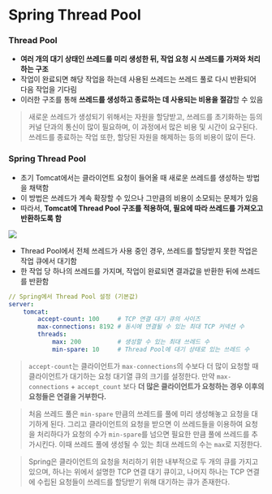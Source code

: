 # Spring Thread Pool

### Thread Pool
* **여러 개의 대기 상태인 쓰레드를 미리 생성한 뒤, 작업 요청 시 쓰레드를 가져와 처리하는 구조**
* 작업이 완료되면 해당 작업을 하는데 사용된 쓰레드는 쓰레드 풀로 다시 반환되어 다음 작업을 기다림
* 이러한 구조를 통해 **쓰레드를 생성하고 종료하는 데 사용되는 비용을 절감**할 수 있음

> 새로운 쓰레드가 생성되기 위해서는 자원을 할당받고, 쓰레드를 초기화하는 등의 커널 단과의 통신이 많이 필요하며, 이 과정에서 많은 비용 및 시간이 요구된다. 쓰레드를 종료하는 작업 또한, 할당된 자원을 해제하는 등의 비용이 많이 든다.

### Spring Thread Pool
* 초기 Tomcat에서는 클라이언트 요청이 들어올 때 새로운 쓰레드를 생성하는 방법을 채택함
* 이 방법은 쓰레드가 계속 확장할 수 있으나 그만큼의 비용이 소모되는 문제가 있음
* 따라서, **Tomcat에 Thread Pool 구조를 적용하여, 필요에 따라 쓰레드를 가져오고 반환하도록 함**

![](https://blog.kakaocdn.net/dn/qb5bg/btseQSOcEPQ/Py0HOj27zH64yQFCZCgiak/img.png)

* Thread Pool에서 전체 쓰레드가 사용 중인 경우, 쓰레드를 할당받지 못한 작업은 작업 큐에서 대기함
* 한 작업 당 하나의 쓰레드를 가지며, 작업이 완료되면 결과값을 반환한 뒤에 쓰레드를 반환함

```yml
// Spring에서 Thread Pool 설정 (기본값)
server:
	tomcat:
		accept-count: 100     # TCP 연결 대기 큐의 사이즈
		max-connections: 8192 # 동시에 연결될 수 있는 최대 TCP 커넥션 수
		threads:
			max: 200          # 생성할 수 있는 최대 쓰레드 수
			min-spare: 10     # Thread Pool에 대기 상태로 있는 쓰레드 수
```

> `accept-count`는 클라이언트가 `max-connections`의 수보다 더 많이 요청할 때 클라이언트가 대기하는 요청 대기열 큐의 크기를 설정한다. 만약 `max-connections` + `accept_count` 보다 **더 많은 클라이언트가 요청하는 경우 이후의 요청들은 연결을 거부한다.**

> 처음 쓰레드 풀은 `min-spare` 만큼의 쓰레드를 풀에 미리 생성해놓고 요청을 대기하게 된다. 그리고 클라이언트의 요청을 받으면 이 쓰레드들을 이용하여 요청을 처리하다가 요청의 수가 `min-spare`를 넘으면 필요한 만큼 풀에 쓰레드를 추가시킨다. 이때 쓰레드 풀에 생성될 수 있는 최대 쓰레드의 수는 `max`로 지정한다.

> Spring은 클라이언트의 요청을 처리하기 위한 내부적으로 두 개의 큐를 가지고 있으며, 하나는 위에서 설명한 TCP 연결 대기 큐이고, 나머지 하나는 TCP 연결에 수립된 요청들이 쓰레드를 할당받기 위해 대기하는 큐가 존재한다.